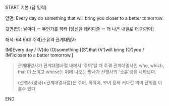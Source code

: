 START
기본 (답 입력)

앞면:
Every day do something that will bring you closer to a better tomorrow.


뒷면(답):
날마다 ㅡ 무언가를 하라 [당신을 데려다줄 ㅡ 더 나은 내일로 더 가까이]


해석:
64 663 주격}소유격 관계대명사

(M)Every day / (V)do (O)something [(S')that (V')will bring (O')you / (M')closer to a better tomorrow.]

> 관계대명사가 관계대명사절 내에서 '주어'일 때 주격 관계대명사인
> who, which, that 이 쓰이고
> whose는 뒤에 나오는 명사가 선행사의 '소유'임을 나타낸다.
> 
> {선행사(명사)+관계대명사절}은 주어, 목적어, 보어 등의 커다란 의미 단위를
> 이룰수 있다
<!--ID: 1695526223627-->
END